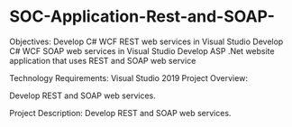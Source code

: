 # SOC-Application-Rest-and-SOAP-

Objectives: 
Develop C# WCF REST web services in Visual Studio 
Develop C# WCF SOAP web services in Visual Studio 
Develop ASP .Net website application that uses REST and SOAP web service 

Technology Requirements: 
Visual Studio 2019
Project Overview: 

Develop REST and SOAP web services.


Project Description: 
Develop REST and SOAP web services. 
